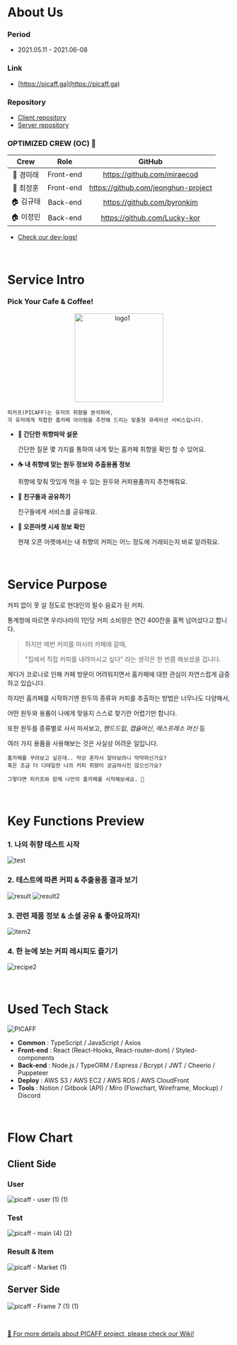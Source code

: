 # About Us

### Period

- 2021.05.11 - 2021.06-08

### Link
- [https://picaff.ga](https://picaff.ga)

### Repository

- [Client repository](https://github.com/codestates/picaff-client)
- [Server repository](https://github.com/codestates/picaff-server)

### OPTIMIZED CREW (OC) 🧞

|**Crew**|Role|GitHub|
|:---:|:---:|:---:|
|🚃 경미래|Front-end|https://github.com/miraecod|
|🚃 최정훈|Front-end|https://github.com/jeonghun-project|
|🏠 김규태|Back-end|https://github.com/byronkim|
|🏠 이정민|Back-end|https://github.com/Lucky-kor|

- [Check our dev-logs!](https://github.com/codestates/im27project15-client-/projects/3)

<br />

# Service Intro

### Pick Your Cafe & Coffee!

<p align="center">
  <img width="200" alt="logo1" src="https://user-images.githubusercontent.com/72856436/120923959-4d93d100-c70c-11eb-9a4d-f132165bcaef.png">
</p>


```
피카프(PICAFF)는 유저의 취향을 분석하여, 
각 유저에게 적합한 홈카페 아이템을 추천해 드리는 맞춤형 큐레이션 서비스입니다.
```

- **📃 간단한 취향파악 설문**

    간단한 질문 몇 가지를 통하여 내게 맞는 홈카페 취향을 확인 할 수 있어요.

- **☕ 내 취향에 맞는 원두 정보와 추출용품 정보**

    취향에 맞춰 맛있게 먹을 수 있는 원두와 커피용품까지 추천해줘요.

- **🤼 친구들과 공유하기**

    친구들에게 서비스를 공유해요.

- **💸 오픈마켓 시세 정보 확인**

    현재 오픈 마켓에서는 내 취향의 커피는 어느 정도에 거래되는지 바로 알려줘요.

<br />

# Service Purpose

커피 없이 못 살 정도로 현대인의 필수 음료가 된 커피.

통계청에 따르면 우리나라의 1인당 커피 소비량은 연간 400잔을 훌쩍 넘어섰다고 합니다.

> 하지만 매번 커피를 마시러 카페에 갈때, 
> 
> "집에서 직접 커피를 내려마시고 싶다" 라는 생각은 한 번쯤 해보셨을 겁니다. 

게다가 코로나로 인해 카페 방문이 어려워지면서 홈카페에 대한 관심이 자연스럽게 급증하고 있습니다. 

하지만 홈카페를 시작하기엔 원두의 종류와 커피를 추출하는 방법은 너무나도 다양해서,

어떤 원두와 용품이 나에게 맞을지 스스로 찾기란 어렵기만 합니다.

또한 원두를 종류별로 사서 마셔보고, *핸드드립*, *캡슐머신*, *에스프레소 머신* 등 

여러 가지 용품을 사용해보는 것은 사실상 어려운 일입니다.

```
홈카페를 꾸려보고 싶은데.. 막상 혼자서 알아보려니 막막하신가요?
혹은 조금 더 디테일한 나의 커피 취향이 궁금하시진 않으신가요?

그렇다면 피카프와 함께 나만의 홈카페를 시작해보세요. 🙂
```

<br />

# Key Functions Preview

### 1. 나의 취향 테스트 시작

![test](https://user-images.githubusercontent.com/72856436/121031652-818ef500-c7e5-11eb-89ca-1b222f88e185.png)

### 2. 테스트에 따른 커피 & 추출용품 결과 보기

![result](https://user-images.githubusercontent.com/72856436/121031673-8653a900-c7e5-11eb-8698-d809f1f7d943.png)
![result2](https://user-images.githubusercontent.com/72856436/121031682-894e9980-c7e5-11eb-813d-03cb04d54f15.png)

### 3. 관련 제품 정보 & 소셜 공유 & 좋아요까지!

![item2](https://user-images.githubusercontent.com/72856436/121034043-ab491b80-c7e7-11eb-9315-81b6b90a736e.png)

### 4. 한 눈에 보는 커피 레시피도 즐기기

![recipe2](https://user-images.githubusercontent.com/72856436/121031480-560c0a80-c7e5-11eb-8f8e-8a79569c80e3.png)

<br />

# Used Tech Stack

![PICAFF](https://user-images.githubusercontent.com/72856436/120923787-520bba00-c70b-11eb-9a34-93bf79035f0a.png)

- **Common** : TypeScript / JavaScript / Axios
- **Front-end** : React (React-Hooks, React-router-dom) / Styled-components
- **Back-end** : Node.js / TypeORM / Express / Bcrypt / JWT / Cheerio / Puppeteer
- **Deploy** : AWS S3 / AWS EC2 / AWS RDS / AWS CloudFront
- **Tools** : Notion / Gitbook (API) / Miro (Flowchart, Wireframe, Mockup) / Discord

<br />

# Flow Chart

## Client Side

### User

![picaff - user (1) (1)](https://user-images.githubusercontent.com/72856436/121060107-2b2db080-c7fd-11eb-8db2-1047d8eaa112.jpg)

### Test

![picaff - main (4) (2)](https://user-images.githubusercontent.com/72856436/121059488-7d220680-c7fc-11eb-9f44-15269c64d011.jpg)

### Result & Item

![picaff - Market (1)](https://user-images.githubusercontent.com/72856436/121060038-14875980-c7fd-11eb-894b-0682226884f2.jpg)

## Server Side

![picaff - Frame 7 (1) (1)](https://user-images.githubusercontent.com/72856436/121059502-81e6ba80-c7fc-11eb-9f66-d3403fe387e0.jpg)

<br />

[🎈 For more details about PICAFF project, please check our Wiki!](https://github.com/codestates/picaff-client/wiki)
